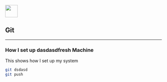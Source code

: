 <img src="https://upload.wikimedia.org/wikipedia/commons/e/e0/Git-logo.svg" width=40px></img>
## Git
___
### How I set up dasdasdfresh Machine
This shows how I set up my system
```bash
git dsdasd
git push
```

